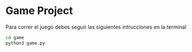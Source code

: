 # Game Project

Para correr el juego debes seguir las siguientes intrucciones en la terminal

```sh
cd game
python3 game.py
```